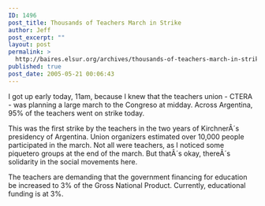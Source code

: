 ```yaml
---
ID: 1496
post_title: Thousands of Teachers March in Strike
author: Jeff
post_excerpt: ""
layout: post
permalink: >
  http://baires.elsur.org/archives/thousands-of-teachers-march-in-strike/
published: true
post_date: 2005-05-21 00:06:43
---
```

I got up early today, 11am, because I knew that the teachers union - CTERA - was planning a large march to the Congreso at midday. Across Argentina, 95% of the teachers went on strike today. 

This was the first strike by the teachers in the two years of KirchnerÂ´s presidency of Argentina. Union organizers estimated over 10,000 people participated in the march. Not all were teachers, as I noticed some piquetero groups at the end of the march. But thatÂ´s okay, thereÂ´s solidarity in the social movements here. 

The teachers are demanding that the government financing for education be increased to 3% of the Gross National Product. Currently, educational funding is at 3%.